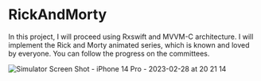 # RickAndMorty

In this project, I will proceed using Rxswift and MVVM-C architecture. I will implement the Rick and Morty animated series, which is known and loved by everyone. You can follow the progress on the committees.

![Simulator Screen Shot - iPhone 14 Pro - 2023-02-28 at 20 21 14](https://user-images.githubusercontent.com/82471515/221929294-17f41cd5-dc01-4592-9f2b-37f2df8f5815.png)
